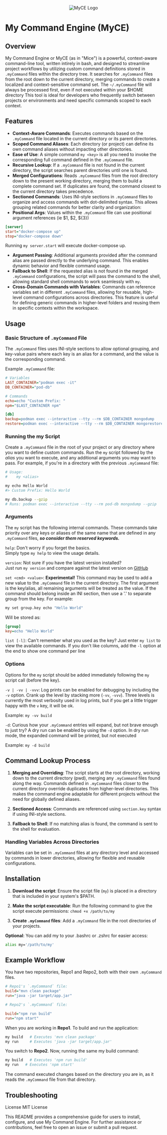 <!-- markdownlint-configure-file {
    "no-inline-html": {
        "allowed_elements": [ "div" ]
    },
    "no-multiple-blanks": {
        "maximum": 4
    }
}
-->
<div align="center"><img style="max-width: 450px;" src="./logo/Myce - Blue.png" alt="MyCE Logo"></div>

# My Command Engine (MyCE)


## Overview

My Command Engine or MyCE (as in "Mice") is a powerful, context-aware command-line tool, written intirely in bash, and designed to streamline project workflows by utilizing custom command definitions stored in `.myCommand` files within the directory tree.
It searches for `.myCommand` files from the root down to the current directory, merging commands to create a localized and context-sensitive command set.
The `~/.myCommand` file will always be processed first, even if not executed within your $HOME directory
This tool is ideal for developers who frequently switch between projects or environments and need specific commands scoped to each context.



## Features

- **Context-Aware Commands**: Executes commands based on the `.myCommand` file located in the current directory or its parent directories.
- **Scoped Command Aliases**: Each directory (or project) can define its own command aliases without impacting other directories.
- **Ease of Use**: A simple command `my <key>` is all you need to invoke the corresponding full command defined in the `.myCommand` file.
- **Recursive Lookup**: If a `.myCommand` file is not found in the current directory, the script searches parent directories until one is found.
- **Merged Configurations**: Reads `.myCommand` files from the root directory down to the present working directory, merging them to build a complete command set. If duplicates are found, the command closest to the current directory takes precedence.
- **Sectioned Commands**: Uses INI-style sections in `.myCommand` files to organize and access commands with dot-delimited syntax. This allows grouping related commands for better clarity and organization:
- **Positional Args**: Values within the `.myCommand` file can use positional argument references (ie $1, $2, ${3})

```ini
[server]
start="docker-compose up"
stop="docker-compose down"
```

Running `my server.start` will execute docker-compose up.

- **Argument Passing**: Additional arguments provided after the command alias are passed directly to the underlying command. This enables dynamic behavior and flexible command usage.
- **Fallback to Shell**: If the requested alias is not found in the merged `.myCommand` configurations, the script will pass the command to the shell, allowing standard shell commands to work seamlessly with `my`.
- **Cross-Domain Commands with Variables**: Commands can reference variables set in different `.myCommand` files, allowing for reusable, high-level command configurations across directories. This feature is useful for defining generic commands in higher-level folders and reusing them in specific contexts within the workspace.



## Usage

### Basic Structure of `.myCommand` File

The `.myCommand` files uses INI-style sections to allow optional grouping, and key-value pairs where each key is an alias for a command, and the value is the corresponding command.

Example `.myCommand` file:

```ini
# Variables
LAST_CONTAINER="podman exec -it"
DB_CONTAINER="pod-db"

# Commands
echo=echo "Custom Prefix: "
npm="$LAST_CONTAINER npm"

[db]
backup=podman exec --interactive --tty --rm $DB_CONTAINER mongodump
restore=podman exec --interactive --tty --rm $DB_CONTAINER mongorestore
```

### Running the my Script

Create a `.myCommand` file in the root of your project or any directory where you want to define custom commands.
Run the `my` script followed by the *alias* you want to execute, and any additional arguments you may want to pass.
For example, if you're in a directory with the previous `.myCommand` file:

```bash
# Usage:
#    my <alias>

my echo Hello World
#> Custom Prefix: Hello World

my db.backup --gzip 
# Runs: podman exec --interactive --tty --rm pod-db mongodump --gzip
```

### Arguments

The `my` script has the following internal commands.
These commands take priority over any keys or aliases of the same name that are defined in any `.myCommand` files, ***so consider them reserved keywords.***

`help`:
Don't worry if you forget the basics.  
Simply type `my help` to view the usage details.

`version`:
Not sure if you have the latest version installed?  
Just run `my version` and compare against the latest version on [GitHub](https://github.com/jerrens/MyCE)

`set <cmd> <value>`:
**Experimental!**
This command may be used to add a new value to the `.myCommand` file in the current directory.
The first argument is the key/alias, all remaining arguments will be treated as the value.
If the command should belong inside an INI section, then use a '.' to separate group from the key.
For example:

```bash
my set group.key echo "Hello World"
```

Will be stored as:

```ini
[group]
key=echo "Hello World"
```

`list [-l]`:
Can't remember what you used as the key?
Just enter `my list` to view the available commands.
If you don't like columns, add the `-l` option at the end to show one command per line


### Options

Options for the `my` script should be added immediately following the `my` script call (before the key).

`-v | -vv | -vvv`:
Log prints can be enabled for debugging by including the `-v` option.
Crank up the level by stacking more (`-vv`, `-vvv`).
Three levels is currently the most verbosity used in log prints, but if you get a little trigger happy with the `v` key, it will be ok.

Example: `my -vv build`

`-d`:
Curious how your `.myCommand` entries will expand, but not brave enough to just try?
A dry run can be enabled by using the `-d` option.
In dry run mode, the expanded command will be printed, but not executed

Example: `my -d build`


## Command Lookup Process

1. **Merging and Overriding**:
    The script starts at the root directory, working down to the current directory (pwd), merging any `.myCommand` files found along the way.
    Commands defined in `.myCommand` files closer to the current directory override duplicates from higher-level directories.
    This makes the command engine adaptable for different projects without the need for globally defined aliases.

2. **Sectioned Access**:
    Commands are referenced using `section.key` syntax if using INI-style sections.

3. **Fallback to Shell**:
    If no matching alias is found, the command is sent to the shell for evaluation.

### Handling Variables Across Directories

Variables can be set in `.myCommand` files at any directory level and accessed by commands in lower directories, allowing for flexible and reusable configurations.



## Installation

1. **Download the script**:
    Ensure the script file (`my`) is placed in a directory that is included in your system's $PATH.

1. **Make the script executable**:
    Run the following command to give the script execute permissions: `chmod +x /path/to/my`

1. **Create `.myCommand` files**:
    Add a `.myCommand` file in the root directories of your projects.

**Optional**: You can add my to your .bashrc or .zshrc for easier access:

```bash
alias my='/path/to/my'
```


## Example Workflow

You have two repositories, Repo1 and Repo2, both with their own `.myCommand` files.

```ini
# Repo1's `.myCommand` file:
build="mvn clean package"
run="java -jar target/app.jar"
```

```ini
# Repo2's `.myCommand` file:

build="npm run build"
run="npm start"
```

When you are working in **Repo1**. To build and run the application:

```bash
my build   # Executes 'mvn clean package'
my run     # Executes 'java -jar target/app.jar'
```

You switch to **Repo2**. Now, running the same my build command:

```bash
my build   # Executes 'npm run build'
my run   # Executes 'npm start'
```

The command executed changes based on the directory you are in, as it reads the `.myCommand` file from that directory.



## Troubleshooting


License
MIT License

This README provides a comprehensive guide for users to install, configure, and use My Command Engine. For further assistance or contributions, feel free to open an issue or submit a pull request.
